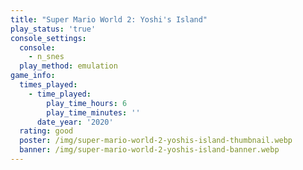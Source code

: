 ```yaml
---
title: "Super Mario World 2: Yoshi's Island"
play_status: 'true'
console_settings:
  console:
    - n_snes
  play_method: emulation
game_info:
  times_played:
    - time_played:
        play_time_hours: 6
        play_time_minutes: ''
      date_year: '2020'
  rating: good
  poster: /img/super-mario-world-2-yoshis-island-thumbnail.webp
  banner: /img/super-mario-world-2-yoshis-island-banner.webp
---
```

